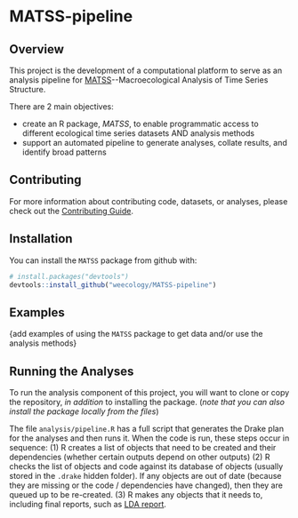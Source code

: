 # MATSS-pipeline

## Overview
This project is the development of a computational platform to serve as an analysis pipeline for [MATSS](https://github.com/weecology/MATSS)--Macroecological Analysis of Time Series Structure.

There are 2 main objectives:

* create an R package, *MATSS*, to enable programmatic access to different ecological time series datasets AND analysis methods
* support an automated pipeline to generate analyses, collate results, and identify broad patterns

## Contributing

For more information about contributing code, datasets, or analyses, please check out the [Contributing Guide](CONTRIBUTING.md).

## Installation

You can install the `MATSS` package from github with:

``` r
# install.packages("devtools")
devtools::install_github("weecology/MATSS-pipeline")
```

## Examples

{add examples of using the `MATSS` package to get data and/or use the analysis methods}

## Running the Analyses

To run the analysis component of this project, you will want to clone or copy the repository, *in addition* to installing the package. (*note that you can also install the package locally from the files*)

The file `analysis/pipeline.R` has a full script that generates the Drake plan for the analyses and then runs it. When the code is run, these steps occur in sequence:
(1) R creates a list of objects that need to be created and their dependencies (whether certain outputs depend on other outputs)
(2) R checks the list of objects and code against its database of objects (usually stored in the `.drake` hidden folder). If any objects are out of date (because they are missing or the code / dependencies have changed), then they are queued up to be re-created.
(3) R makes any objects that it needs to, including final reports, such as [LDA report](lda_report.md).
